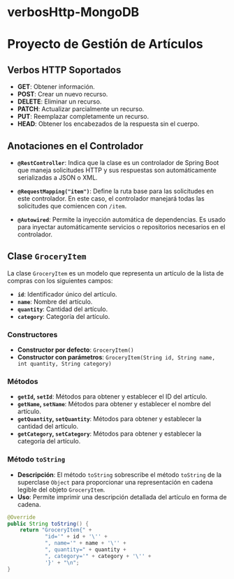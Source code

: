 # verbosHttp-MongoDB
# Proyecto de Gestión de Artículos

## Verbos HTTP Soportados

- **GET**: Obtener información.
- **POST**: Crear un nuevo recurso.
- **DELETE**: Eliminar un recurso.
- **PATCH**: Actualizar parcialmente un recurso.
- **PUT**: Reemplazar completamente un recurso.
- **HEAD**: Obtener los encabezados de la respuesta sin el cuerpo.

## Anotaciones en el Controlador

- **`@RestController`**: Indica que la clase es un controlador de Spring Boot que maneja solicitudes HTTP y sus respuestas son automáticamente serializadas a JSON o XML.
  
- **`@RequestMapping("item")`**: Define la ruta base para las solicitudes en este controlador. En este caso, el controlador manejará todas las solicitudes que comiencen con `/item`.

- **`@Autowired`**: Permite la inyección automática de dependencias. Es usado para inyectar automáticamente servicios o repositorios necesarios en el controlador.

## Clase `GroceryItem`

La clase `GroceryItem` es un modelo que representa un artículo de la lista de compras con los siguientes campos:

- **`id`**: Identificador único del artículo.
- **`name`**: Nombre del artículo.
- **`quantity`**: Cantidad del artículo.
- **`category`**: Categoría del artículo.

### Constructores

- **Constructor por defecto**: `GroceryItem()`
- **Constructor con parámetros**: `GroceryItem(String id, String name, int quantity, String category)`

### Métodos

- **`getId`, `setId`**: Métodos para obtener y establecer el ID del artículo.
- **`getName`, `setName`**: Métodos para obtener y establecer el nombre del artículo.
- **`getQuantity`, `setQuantity`**: Métodos para obtener y establecer la cantidad del artículo.
- **`getCategory`, `setCategory`**: Métodos para obtener y establecer la categoría del artículo.

### Método `toString`

- **Descripción**: El método `toString` sobrescribe el método `toString` de la superclase `Object` para proporcionar una representación en cadena legible del objeto `GroceryItem`.
- **Uso**: Permite imprimir una descripción detallada del artículo en forma de cadena.

```java
@Override
public String toString() {
    return "GroceryItem{" +
            "id='" + id + '\'' +
            ", name='" + name + '\'' +
            ", quantity=" + quantity +
            ", category='" + category + '\'' +
            '}' + "\n";
}
